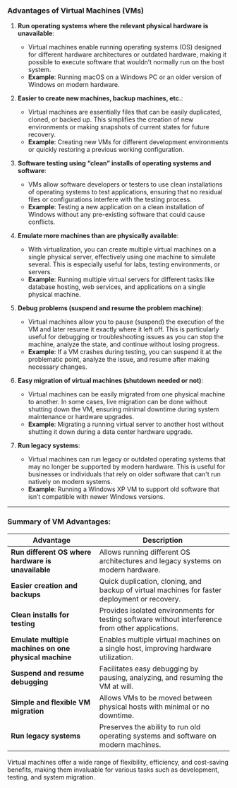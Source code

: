 ### **Advantages of Virtual Machines (VMs)**

1. **Run operating systems where the relevant physical hardware is unavailable**:
   - Virtual machines enable running operating systems (OS) designed for different hardware architectures or outdated hardware, making it possible to execute software that wouldn’t normally run on the host system.
   - **Example**: Running macOS on a Windows PC or an older version of Windows on modern hardware.

2. **Easier to create new machines, backup machines, etc.**:
   - Virtual machines are essentially files that can be easily duplicated, cloned, or backed up. This simplifies the creation of new environments or making snapshots of current states for future recovery.
   - **Example**: Creating new VMs for different development environments or quickly restoring a previous working configuration.

3. **Software testing using “clean” installs of operating systems and software**:
   - VMs allow software developers or testers to use clean installations of operating systems to test applications, ensuring that no residual files or configurations interfere with the testing process.
   - **Example**: Testing a new application on a clean installation of Windows without any pre-existing software that could cause conflicts.

4. **Emulate more machines than are physically available**:
   - With virtualization, you can create multiple virtual machines on a single physical server, effectively using one machine to simulate several. This is especially useful for labs, testing environments, or servers.
   - **Example**: Running multiple virtual servers for different tasks like database hosting, web services, and applications on a single physical machine.

5. **Debug problems (suspend and resume the problem machine)**:
   - Virtual machines allow you to pause (suspend) the execution of the VM and later resume it exactly where it left off. This is particularly useful for debugging or troubleshooting issues as you can stop the machine, analyze the state, and continue without losing progress.
   - **Example**: If a VM crashes during testing, you can suspend it at the problematic point, analyze the issue, and resume after making necessary changes.

6. **Easy migration of virtual machines (shutdown needed or not)**:
   - Virtual machines can be easily migrated from one physical machine to another. In some cases, live migration can be done without shutting down the VM, ensuring minimal downtime during system maintenance or hardware upgrades.
   - **Example**: Migrating a running virtual server to another host without shutting it down during a data center hardware upgrade.

7. **Run legacy systems**:
   - Virtual machines can run legacy or outdated operating systems that may no longer be supported by modern hardware. This is useful for businesses or individuals that rely on older software that can't run natively on modern systems.
   - **Example**: Running a Windows XP VM to support old software that isn’t compatible with newer Windows versions.

---

### **Summary of VM Advantages**:

| Advantage                                               | Description                                                                                            |
|---------------------------------------------------------|--------------------------------------------------------------------------------------------------------|
| **Run different OS where hardware is unavailable**      | Allows running different OS architectures and legacy systems on modern hardware.                       |
| **Easier creation and backups**                         | Quick duplication, cloning, and backup of virtual machines for faster deployment or recovery.           |
| **Clean installs for testing**                          | Provides isolated environments for testing software without interference from other applications.       |
| **Emulate multiple machines on one physical machine**   | Enables multiple virtual machines on a single host, improving hardware utilization.                     |
| **Suspend and resume debugging**                        | Facilitates easy debugging by pausing, analyzing, and resuming the VM at will.                          |
| **Simple and flexible VM migration**                    | Allows VMs to be moved between physical hosts with minimal or no downtime.                              |
| **Run legacy systems**                                  | Preserves the ability to run old operating systems and software on modern machines.                     |

Virtual machines offer a wide range of flexibility, efficiency, and cost-saving benefits, making them invaluable for various tasks such as development, testing, and system migration.
